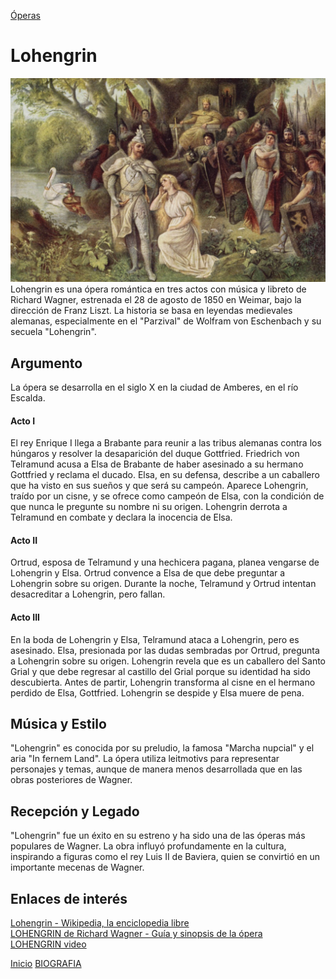 [Óperas](obras.md)
# **Lohengrin** 

![imagen](Lohengrin.jpg)
Lohengrin es una ópera romántica en tres actos con música y libreto de Richard Wagner, estrenada el 28 de agosto de 1850 en Weimar, bajo la dirección de Franz Liszt. La historia se basa en leyendas medievales alemanas, especialmente en el "Parzival" de Wolfram von Eschenbach y su secuela "Lohengrin".

## Argumento

La ópera se desarrolla en el siglo X en la ciudad de Amberes, en el río Escalda.

#### Acto I  

El rey Enrique I llega a Brabante para reunir a las tribus alemanas contra los húngaros y resolver la desaparición del duque Gottfried.
Friedrich von Telramund acusa a Elsa de Brabante de haber asesinado a su hermano Gottfried y reclama el ducado.
Elsa, en su defensa, describe a un caballero que ha visto en sus sueños y que será su campeón.
Aparece Lohengrin, traído por un cisne, y se ofrece como campeón de Elsa, con la condición de que nunca le pregunte su nombre ni su origen.
Lohengrin derrota a Telramund en combate y declara la inocencia de Elsa.

#### Acto II  

Ortrud, esposa de Telramund y una hechicera pagana, planea vengarse de Lohengrin y Elsa.
Ortrud convence a Elsa de que debe preguntar a Lohengrin sobre su origen.
Durante la noche, Telramund y Ortrud intentan desacreditar a Lohengrin, pero fallan.

#### Acto III  

En la boda de Lohengrin y Elsa, Telramund ataca a Lohengrin, pero es asesinado.
Elsa, presionada por las dudas sembradas por Ortrud, pregunta a Lohengrin sobre su origen.
Lohengrin revela que es un caballero del Santo Grial y que debe regresar al castillo del Grial porque su identidad ha sido descubierta.
Antes de partir, Lohengrin transforma al cisne en el hermano perdido de Elsa, Gottfried.
Lohengrin se despide y Elsa muere de pena.

## Música y Estilo 

"Lohengrin" es conocida por su preludio, la famosa "Marcha nupcial" y el aria "In fernem Land". La ópera utiliza leitmotivs para representar personajes y temas, aunque de manera menos desarrollada que en las obras posteriores de Wagner.

## Recepción y Legado 

"Lohengrin" fue un éxito en su estreno y ha sido una de las óperas más populares de Wagner. La obra influyó profundamente en la cultura, inspirando a figuras como el rey Luis II de Baviera, quien se convirtió en un importante mecenas de Wagner.  

## Enlaces de interés 

[Lohengrin - Wikipedia, la enciclopedia libre](https://es.wikipedia.org/wiki/Lohengrin)  
[LOHENGRIN de Richard Wagner - Guía y sinopsis de la ópera](https://opera-inside.com/lohengrin-de-richard-wagner-guia-y-sinopsis-de-la-opera/?lang=es)  
[LOHENGRIN video](https://www.youtube.com/watch?v=mcfSf2vovtw)




 [Inicio](README.md)  [BIOGRAFIA](biografia.md) 